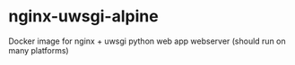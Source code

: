 # nginx-uwsgi-alpine
Docker image for nginx + uwsgi python web app webserver (should run on many platforms)
